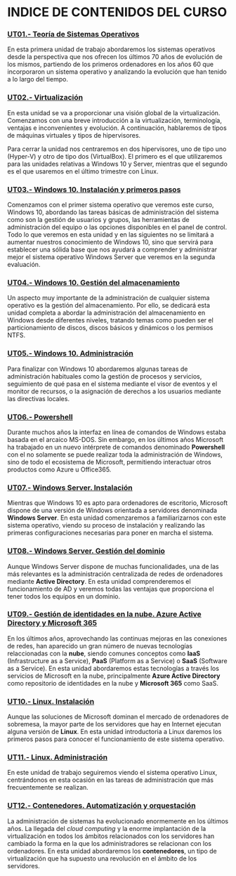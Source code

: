 # INDICE DE CONTENIDOS DEL CURSO

### [UT01.- Teoría de Sistemas Operativos](UT01_Teoria_SO/index_UT01.md)

En esta primera unidad de trabajo abordaremos los sistemas operativos desde la perspectiva que nos ofrecen los últimos 70 años de evolución de los mismos, partiendo de los primeros ordenadores en los años 60 que incorporaron un sistema operativo y analizando la evolución que han tenido a lo largo del tiempo. 

### [UT02.- Virtualización](UT02_Virtualización/index_UT02.md)

En esta unidad se va a proporcionar una visión global de la virtualización. Comenzamos con una breve introducción a la virtualización, terminología, ventajas e inconvenientes y evolución. A continuación, hablaremos de tipos de máquinas virtuales y tipos de hipervisores.

Para cerrar la unidad nos centraremos en dos hipervisores, uno de tipo uno (Hyper-V) y otro de tipo dos (VirtualBox). El primero es el que utilizaremos para las unidades relativas a Windows 10 y Server, mientras que el segundo es el que usaremos en el último trimestre con Linux.


### [UT03.- Windows 10. Instalación y primeros pasos](UT03_Win10_Instalación/index_UT03.md)

Comenzamos con el primer sistema operativo que veremos este curso, Windows 10, abordando las tareas básicas de administración del sistema como son la gestión de usuarios y grupos, las herramientas de administración del equipo o las opciones disponibles en el panel de control. Todo lo que veremos en esta unidad y en las siguientes no se limitará a aumentar nuestros conocimiento de Windows 10, sino que servirá para establecer una sólida base que nos ayudará a comprender y administrar mejor el sistema operativo Windows Server que veremos en la segunda evaluación.


### [**UT04.- Windows 10. Gestión del almacenamiento**](UT04_Win10_Almacenamiento/index_UT04.md)

Un aspecto muy importante de la administración de cualquier sistema operativo es la gestión del almacenamiento. Por ello, se dedicará esta unidad completa a abordar la administración del almacenamiento en Windows desde diferentes niveles, tratando temas como pueden ser el particionamiento de discos, discos básicos y dinámicos o los permisos NTFS.


### [**UT05.- Windows 10. Administración**](UT05_Win10_Administración/index_UT05.md)

Para finalizar con Windows 10 abordaremos algunas tareas de administración habituales como la gestión de procesos y servicios, seguimiento de qué pasa en el sistema mediante el visor de eventos y el monitor de recursos, o la asignación de derechos a los usuarios mediante las directivas locales.


### [**UT06.- Powershell**](UT06_Powershell/index_UT06.md)

Durante muchos años la interfaz en línea de comandos de Windows estaba basada en el arcaico MS-DOS. Sin embargo, en los últimos años Microsoft ha trabajado en un nuevo intérprete de comandos denominado **Powershell** con el no solamente se puede realizar toda la administración de Windows, sino de todo el ecosistema de Microsoft, permitiendo interactuar otros productos como Azure u Office365.


### [**UT07.- Windows Server. Instalación**](UT07_WServer_Instalación/index_UT07.md)

Mientras que Windows 10 es apto para ordenadores de escritorio, Microsoft dispone de una versión de Windows orientada a servidores denominada **Windows Server**. En esta unidad comenzaremos a familiarizarnos con este sistema operativo, viendo su proceso de instalación y realizando las primeras configuraciones necesarias para poner en marcha el sistema.


### [**UT08.- Windows Server. Gestión del dominio**](UT08_WServer_Dominio/index_UT08.md)

Aunque Windows Server dispone de muchas funcionalidades, una de las más relevantes es la administración centralizada de redes de ordenadores mediante **Active Directory**. En esta unidad comprenderemos el funcionamiento de AD y veremos todas las ventajas que proporciona el tener todos los equipos en un dominio.


### [**UT09.- Gestión de identidades en la nube. Azure Active Directory y Microsoft 365**](UT09_AzureAD/index_UT09.md)

En los últimos años, aprovechando las continuas mejoras en las conexiones de redes, han aparecido un gran número de nuevas tecnologías relaccionadas con la **nube**, siendo comunes conceptos como **IaaS** (Infrastructure as a Service), **PaaS** (Platform as a Service) o **SaaS** (Software as a Service). En esta unidad abordaremos estas tecnologías a través los servicios de Microsoft en la nube, principalmente **Azure Active Directory** como repositorio de identidades en la nube y **Microsoft 365** como SaaS.


### [**UT10.- Linux. Instalación**](UT10_Linux_Instalación/index_UT10.md)

Aunque las soluciones de Microsoft dominan el mercado de ordenadores de sobremesa, la mayor parte de los servidores que hay en Internet ejecutan alguna versión de **Linux**. En esta unidad introductoria a Linux daremos los primeros pasos para conocer el funcionamiento de este sistema operativo.


### [**UT11.- Linux. Administración**](UT11_Linux_Administración/index_UT11.md)

En este unidad de trabajo seguiremos viendo el sistema operativo Linux, centrándonos en esta ocasión en las tareas de administración que más frecuentemente se realizan.


### [**UT12.- Contenedores. Automatización y orquestación**](UT12_Contenedores/index_UT12.md)

La administración de sistemas ha evolucionado enormemente en los últimos años. La llegada del *cloud computing* y la enorme implantación de la virtualización en todos los ámbitos relacionados con los servidores han cambiado la forma en la que los administradores se relacionan con los ordenadores.  En esta unidad abordaremos los **contenedores**, un tipo de virtualización que ha supuesto una revolución en el ámbito de los servidores. 
